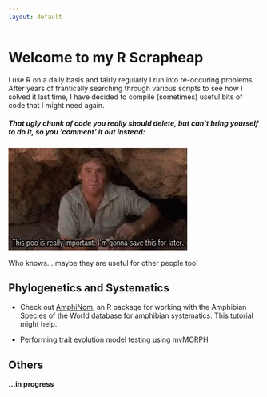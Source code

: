 ```yaml
---
layout: default
---
```

# Welcome to my R Scrapheap

I use R on a daily basis and fairly regularly I run into re-occuring problems. After years of frantically searching through various scripts to see how I solved it last time, I have decided to compile (sometimes) useful bits of code that I might need again.

##### *That ugly chunk of code you really should delete, but can't bring yourself to do it, so you 'comment' it out instead:*
![](steve_irwin.gif)

Who knows... maybe they are useful for other people too!

 
## Phylogenetics and Systematics

* Check out [AmphiNom](https://github.com/hcliedtke/AmphiNom), an R package for working with the Amphibian Species of the World database for amphibian systematics. This [tutorial](https://cdn.rawgit.com/hcliedtke/AmphiNom/df576f91/vignettes/AmphiNom_tutorial.html) might help.  

* Performing [trait evolution model testing using mvMORPH](./mvMORPH.html)  

## Others  

**...in progress**